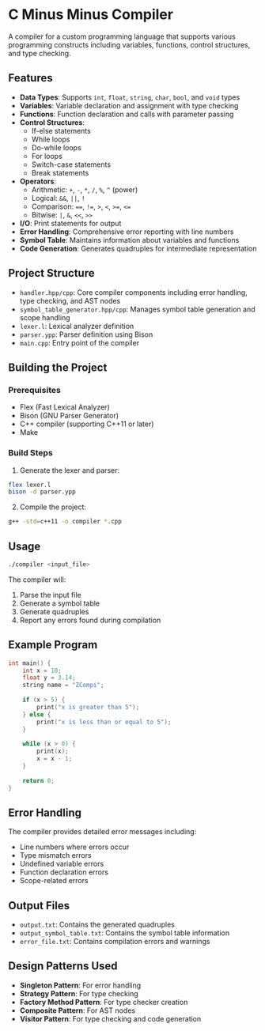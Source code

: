 # C Minus Minus Compiler

A compiler for a custom programming language that supports various programming constructs including variables, functions, control structures, and type checking.

## Features

- **Data Types**: Supports `int`, `float`, `string`, `char`, `bool`, and `void` types
- **Variables**: Variable declaration and assignment with type checking
- **Functions**: Function declaration and calls with parameter passing
- **Control Structures**:
  - If-else statements
  - While loops
  - Do-while loops
  - For loops
  - Switch-case statements
  - Break statements
- **Operators**:
  - Arithmetic: `+`, `-`, `*`, `/`, `%`, `^` (power)
  - Logical: `&&`, `||`, `!`
  - Comparison: `==`, `!=`, `>`, `<`, `>=`, `<=`
  - Bitwise: `|`, `&`, `<<`, `>>`
- **I/O**: Print statements for output
- **Error Handling**: Comprehensive error reporting with line numbers
- **Symbol Table**: Maintains information about variables and functions
- **Code Generation**: Generates quadruples for intermediate representation

## Project Structure

- `handler.hpp/cpp`: Core compiler components including error handling, type checking, and AST nodes
- `symbol_table_generator.hpp/cpp`: Manages symbol table generation and scope handling
- `lexer.l`: Lexical analyzer definition
- `parser.ypp`: Parser definition using Bison
- `main.cpp`: Entry point of the compiler

## Building the Project

### Prerequisites

- Flex (Fast Lexical Analyzer)
- Bison (GNU Parser Generator)
- C++ compiler (supporting C++11 or later)
- Make

### Build Steps

1. Generate the lexer and parser:
```bash
flex lexer.l
bison -d parser.ypp
```

2. Compile the project:
```bash
g++ -std=c++11 -o compiler *.cpp
```

## Usage

```bash
./compiler <input_file>
```

The compiler will:
1. Parse the input file
2. Generate a symbol table
3. Generate quadruples
4. Report any errors found during compilation

## Example Program

```c
int main() {
    int x = 10;
    float y = 3.14;
    string name = "ZCompi";
    
    if (x > 5) {
        print("x is greater than 5");
    } else {
        print("x is less than or equal to 5");
    }
    
    while (x > 0) {
        print(x);
        x = x - 1;
    }
    
    return 0;
}
```

## Error Handling

The compiler provides detailed error messages including:
- Line numbers where errors occur
- Type mismatch errors
- Undefined variable errors
- Function declaration errors
- Scope-related errors

## Output Files

- `output.txt`: Contains the generated quadruples
- `output_symbol_table.txt`: Contains the symbol table information
- `error_file.txt`: Contains compilation errors and warnings

## Design Patterns Used

- **Singleton Pattern**: For error handling
- **Strategy Pattern**: For type checking
- **Factory Method Pattern**: For type checker creation
- **Composite Pattern**: For AST nodes
- **Visitor Pattern**: For type checking and code generation
